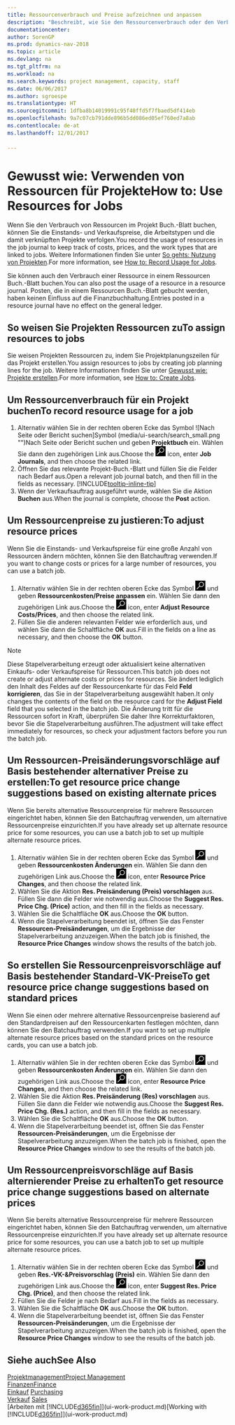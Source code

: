 ```yaml
---
title: Ressourcenverbrauch und Preise aufzeichnen und anpassen
description: "Beschreibt, wie Sie den Ressourcenverbrauch oder den Verbrauch erfassen können, die einem Projekt zugeordnet sind, um Kosten, Preisen und Arbeitstypen zu verwalten."
documentationcenter: 
author: SorenGP
ms.prod: dynamics-nav-2018
ms.topic: article
ms.devlang: na
ms.tgt_pltfrm: na
ms.workload: na
ms.search.keywords: project management, capacity, staff
ms.date: 06/06/2017
ms.author: sgroespe
ms.translationtype: HT
ms.sourcegitcommit: 1dfba8b14019991c95f40ffd5f7fbaed5df414eb
ms.openlocfilehash: 9a7c07cb791dde896b5dd086ed05ef760ed7a8ab
ms.contentlocale: de-at
ms.lasthandoff: 12/01/2017

---
```

# <a name="how-to-use-resources-for-jobs"></a><span data-ttu-id="e7a9b-103">Gewusst wie: Verwenden von Ressourcen für Projekte</span><span class="sxs-lookup"><span data-stu-id="e7a9b-103">How to: Use Resources for Jobs</span></span>
<span data-ttu-id="e7a9b-104">Wenn Sie den Verbrauch von Ressourcen im Projekt Buch.-Blatt buchen, können Sie die Einstands- und Verkaufspreise, die Arbeitstypen und die damit verknüpften Projekte verfolgen.</span><span class="sxs-lookup"><span data-stu-id="e7a9b-104">You record the usage of resources in the job journal to keep track of costs, prices, and the work types that are linked to jobs.</span></span> <span data-ttu-id="e7a9b-105">Weitere Informationen finden Sie unter [So gehts: Nutzung von Projekten](projects-how-record-job-usage.md).</span><span class="sxs-lookup"><span data-stu-id="e7a9b-105">For more information, see [How to: Record Usage for Jobs](projects-how-record-job-usage.md).</span></span>

<span data-ttu-id="e7a9b-106">Sie können auch den Verbrauch einer Ressource in einem Ressourcen Buch.-Blatt buchen.</span><span class="sxs-lookup"><span data-stu-id="e7a9b-106">You can also post the usage of a resource in a resource journal.</span></span> <span data-ttu-id="e7a9b-107">Posten, die in einem Ressourcen Buch.-Blatt gebucht werden, haben keinen Einfluss auf die Finanzbuchhaltung.</span><span class="sxs-lookup"><span data-stu-id="e7a9b-107">Entries posted in a resource journal have no effect on the general ledger.</span></span>

## <a name="to-assign-resources-to-jobs"></a><span data-ttu-id="e7a9b-108">So weisen Sie Projekten Ressourcen zu</span><span class="sxs-lookup"><span data-stu-id="e7a9b-108">To assign resources to jobs</span></span>
<span data-ttu-id="e7a9b-109">Sie weisen Projekten Ressourcen zu, indem Sie Projektplanungszeilen für das Projekt erstellen.</span><span class="sxs-lookup"><span data-stu-id="e7a9b-109">You assign resources to jobs by creating job planning lines for the job.</span></span> <span data-ttu-id="e7a9b-110">Weitere Informationen finden Sie unter [Gewusst wie: Projekte erstellen](projects-how-create-jobs.md).</span><span class="sxs-lookup"><span data-stu-id="e7a9b-110">For more information, see [How to: Create Jobs](projects-how-create-jobs.md).</span></span>

## <a name="to-record-resource-usage-for-a-job"></a><span data-ttu-id="e7a9b-111">Um Ressourcenverbrauch für ein Projekt buchen</span><span class="sxs-lookup"><span data-stu-id="e7a9b-111">To record resource usage for a job</span></span>
1. <span data-ttu-id="e7a9b-112">Alternativ wählen Sie in der rechten oberen Ecke das Symbol ![Nach Seite oder Bericht suchen]Symbol (media/ui-search/search_small.png "")Nach Seite oder Bericht suchen und geben **Projektbuch** ein. Wählen Sie dann den zugehörigen Link aus.</span><span class="sxs-lookup"><span data-stu-id="e7a9b-112">Choose the ![Search for Page or Report](media/ui-search/search_small.png "Search for Page or Report icon") icon, enter **Job Journals**, and then choose the related link.</span></span>
2. <span data-ttu-id="e7a9b-113">Öffnen Sie das relevante Projekt-Buch.-Blatt und füllen Sie die Felder nach Bedarf aus.</span><span class="sxs-lookup"><span data-stu-id="e7a9b-113">Open a relevant job journal batch, and then fill in the fields as necessary.</span></span> [!INCLUDE[tooltip-inline-tip](includes/tooltip-inline-tip_md.md)]
3. <span data-ttu-id="e7a9b-114">Wenn der Verkaufsauftrag ausgeführt wurde, wählen Sie die Aktion **Buchen** aus.</span><span class="sxs-lookup"><span data-stu-id="e7a9b-114">When the journal is complete, choose the **Post** action.</span></span>

## <a name="to-adjust-resource-prices"></a><span data-ttu-id="e7a9b-115">Um Ressourcenpreise zu justieren:</span><span class="sxs-lookup"><span data-stu-id="e7a9b-115">To adjust resource prices</span></span>
<span data-ttu-id="e7a9b-116">Wenn Sie die Einstands- und Verkaufspreise für eine große Anzahl von Ressourcen ändern möchten, können Sie den Batchauftrag verwenden.</span><span class="sxs-lookup"><span data-stu-id="e7a9b-116">If you want to change costs or prices for a large number of resources, you can use a batch job.</span></span>  

1. <span data-ttu-id="e7a9b-117">Alternativ wählen Sie in der rechten oberen Ecke das Symbol ![Nach Seite oder Bericht suchen](media/ui-search/search_small.png "Nach Seite oder Bericht suchen") und geben **Ressourcenkosten/Preise anpassen** ein. Wählen Sie dann den zugehörigen Link aus.</span><span class="sxs-lookup"><span data-stu-id="e7a9b-117">Choose the ![Search for Page or Report](media/ui-search/search_small.png "Search for Page or Report icon") icon, enter **Adjust Resource Costs/Prices**, and then choose the related link.</span></span>
2. <span data-ttu-id="e7a9b-118">Füllen Sie die anderen relevanten Felder wie erforderlich aus, und wählen Sie dann die Schaltfläche **OK** aus.</span><span class="sxs-lookup"><span data-stu-id="e7a9b-118">Fill in the fields on a line as necessary, and then choose the **OK** button.</span></span>

> [!NOTE]  
>   <span data-ttu-id="e7a9b-119">Diese Stapelverarbeitung erzeugt oder aktualisiert keine alternativen Einkaufs- oder Verkaufspreise für Ressourcen.</span><span class="sxs-lookup"><span data-stu-id="e7a9b-119">This batch job does not create or adjust alternate costs or prices for resources.</span></span> <span data-ttu-id="e7a9b-120">Sie ändert lediglich den Inhalt des Feldes auf der Ressourcenkarte für das Feld **Feld korrigieren**, das Sie in der Stapelverarbeitung ausgewählt haben.</span><span class="sxs-lookup"><span data-stu-id="e7a9b-120">It only changes the contents of the field on the resource card for the **Adjust Field** field that you selected in the batch job.</span></span> <span data-ttu-id="e7a9b-121">Die Änderung tritt für die Ressourcen sofort in Kraft, überprüfen Sie daher Ihre Korrekturfaktoren, bevor Sie die Stapelverarbeitung ausführen.</span><span class="sxs-lookup"><span data-stu-id="e7a9b-121">The adjustment will take effect immediately for resources, so check your adjustment factors before you run the batch job.</span></span>

## <a name="to-get-resource-price-change-suggestions-based-on-existing-alternate-prices"></a><span data-ttu-id="e7a9b-122">Um Ressourcen-Preisänderungsvorschläge auf Basis bestehender alternativer Preise zu erstellen:</span><span class="sxs-lookup"><span data-stu-id="e7a9b-122">To get resource price change suggestions based on existing alternate prices</span></span>
<span data-ttu-id="e7a9b-123">Wenn Sie bereits alternative Ressourcenpreise für mehrere Ressourcen eingerichtet haben, können Sie den Batchauftrag verwenden, um alternative Ressourcenpreise einzurichten.</span><span class="sxs-lookup"><span data-stu-id="e7a9b-123">If you have already set up alternate resource price for some resources, you can use a batch job to set up multiple alternate resource prices.</span></span>

1. <span data-ttu-id="e7a9b-124">Alternativ wählen Sie in der rechten oberen Ecke das Symbol ![Nach Seite oder Bericht suchen](media/ui-search/search_small.png "Nach Seite oder Bericht suchen") und geben **Ressourcenkosten Änderungen** ein. Wählen Sie dann den zugehörigen Link aus.</span><span class="sxs-lookup"><span data-stu-id="e7a9b-124">Choose the ![Search for Page or Report](media/ui-search/search_small.png "Search for Page or Report icon") icon, enter **Resource Price Changes**, and then choose the related link.</span></span>
2. <span data-ttu-id="e7a9b-125">Wählen Sie die Aktion **Res. Preisänderung (Preis) vorschlagen** aus. Füllen Sie dann die Felder wie notwendig aus.</span><span class="sxs-lookup"><span data-stu-id="e7a9b-125">Choose the **Suggest Res. Price Chg. (Price)** action, and then fill in the fields as necessary.</span></span>
3. <span data-ttu-id="e7a9b-126">Wählen Sie die Schaltfläche **OK** aus.</span><span class="sxs-lookup"><span data-stu-id="e7a9b-126">Choose the **OK** button.</span></span>  
4. <span data-ttu-id="e7a9b-127">Wenn die Stapelverarbeitung beendet ist, öffnen Sie das Fenster **Ressourcen-Preisänderungen**, um die Ergebnisse der Stapelverarbeitung anzuzeigen.</span><span class="sxs-lookup"><span data-stu-id="e7a9b-127">When the batch job is finished, the **Resource Price Changes** window shows the results of the batch job.</span></span>

## <a name="to-get-resource-price-change-suggestions-based-on-standard-prices"></a><span data-ttu-id="e7a9b-128">So erstellen Sie Ressourcenpreisvorschläge auf Basis bestehender Standard-VK-Preise</span><span class="sxs-lookup"><span data-stu-id="e7a9b-128">To get resource price change suggestions based on standard prices</span></span>
<span data-ttu-id="e7a9b-129">Wenn Sie einen oder mehrere alternative Ressourcenpreise basierend auf den Standardpreisen auf den Ressourcenkarten festlegen möchten, dann können Sie den Batchauftrag verwenden.</span><span class="sxs-lookup"><span data-stu-id="e7a9b-129">If you want to set up multiple alternate resource prices based on the standard prices on the resource cards, you can use a batch job.</span></span>  

1. <span data-ttu-id="e7a9b-130">Alternativ wählen Sie in der rechten oberen Ecke das Symbol ![Nach Seite oder Bericht suchen](media/ui-search/search_small.png "Nach Seite oder Bericht suchen") und geben **Ressourcenkosten Änderungen** ein. Wählen Sie dann den zugehörigen Link aus.</span><span class="sxs-lookup"><span data-stu-id="e7a9b-130">Choose the ![Search for Page or Report](media/ui-search/search_small.png "Search for Page or Report icon") icon, enter **Resource Price Changes**, and then choose the related link.</span></span>
2. <span data-ttu-id="e7a9b-131">Wählen Sie die Aktion **Res. Preisänderung (Res) vorschlagen** aus. Füllen Sie dann die Felder wie notwendig aus.</span><span class="sxs-lookup"><span data-stu-id="e7a9b-131">Choose the **Suggest Res. Price Chg. (Res.)** action, and then fill in the fields as necessary.</span></span>  
3. <span data-ttu-id="e7a9b-132">Wählen Sie die Schaltfläche **OK** aus.</span><span class="sxs-lookup"><span data-stu-id="e7a9b-132">Choose the **OK** button.</span></span>  
4. <span data-ttu-id="e7a9b-133">Wenn die Stapelverarbeitung beendet ist, öffnen Sie das Fenster **Ressourcen-Preisänderungen**, um die Ergebnisse der Stapelverarbeitung anzuzeigen.</span><span class="sxs-lookup"><span data-stu-id="e7a9b-133">When the batch job is finished, open the **Resource Price Changes** window to see the results of the batch job.</span></span>

## <a name="to-get-resource-price-change-suggestions-based-on-alternate-prices"></a><span data-ttu-id="e7a9b-134">Um Ressourcenpreisvorschläge auf Basis alternierender Preise zu erhalten</span><span class="sxs-lookup"><span data-stu-id="e7a9b-134">To get resource price change suggestions based on alternate prices</span></span>
<span data-ttu-id="e7a9b-135">Wenn Sie bereits alternative Ressourcenpreise für mehrere Ressourcen eingerichtet haben, können Sie den Batchauftrag verwenden, um alternative Ressourcenpreise einzurichten.</span><span class="sxs-lookup"><span data-stu-id="e7a9b-135">If you have already set up alternate resource price for some resources, you can use a batch job to set up multiple alternate resource prices.</span></span>

1. <span data-ttu-id="e7a9b-136">Alternativ wählen Sie in der rechten oberen Ecke das Symbol ![Nach Seite oder Bericht suchen](media/ui-search/search_small.png "Nach Seite oder Bericht suchen") und geben **Res.-VK-&Preisvorschlag (Preis)** ein. Wählen Sie dann den zugehörigen Link aus.</span><span class="sxs-lookup"><span data-stu-id="e7a9b-136">Choose the ![Search for Page or Report](media/ui-search/search_small.png "Search for Page or Report icon") icon, enter **Suggest Res. Price Chg. (Price)**, and then choose the related link.</span></span>  
2. <span data-ttu-id="e7a9b-137">Füllen Sie die Felder je nach Bedarf aus.</span><span class="sxs-lookup"><span data-stu-id="e7a9b-137">Fill in the fields as necessary.</span></span>
3. <span data-ttu-id="e7a9b-138">Wählen Sie die Schaltfläche **OK** aus.</span><span class="sxs-lookup"><span data-stu-id="e7a9b-138">Choose the **OK** button.</span></span>  
4. <span data-ttu-id="e7a9b-139">Wenn die Stapelverarbeitung beendet ist, öffnen Sie das Fenster **Ressourcen-Preisänderungen**, um die Ergebnisse der Stapelverarbeitung anzuzeigen.</span><span class="sxs-lookup"><span data-stu-id="e7a9b-139">When the batch job is finished, open the **Resource Price Changes** window to see the results of the batch job.</span></span>

## <a name="see-also"></a><span data-ttu-id="e7a9b-140">Siehe auch</span><span class="sxs-lookup"><span data-stu-id="e7a9b-140">See Also</span></span>
[<span data-ttu-id="e7a9b-141">Projektmanagement</span><span class="sxs-lookup"><span data-stu-id="e7a9b-141">Project Management</span></span>](projects-manage-projects.md)  
[<span data-ttu-id="e7a9b-142">Finanzen</span><span class="sxs-lookup"><span data-stu-id="e7a9b-142">Finance</span></span>](finance.md)  
<span data-ttu-id="e7a9b-143">[Einkauf](purchasing-manage-purchasing.md)       </span><span class="sxs-lookup"><span data-stu-id="e7a9b-143">[Purchasing](purchasing-manage-purchasing.md)       </span></span>  
<span data-ttu-id="e7a9b-144">[Verkauf](sales-manage-sales.md)   </span><span class="sxs-lookup"><span data-stu-id="e7a9b-144">[Sales](sales-manage-sales.md)   </span></span>  
<span data-ttu-id="e7a9b-145">[Arbeiten mit [!INCLUDE[d365fin](includes/d365fin_md.md)]](ui-work-product.md)</span><span class="sxs-lookup"><span data-stu-id="e7a9b-145">[Working with [!INCLUDE[d365fin](includes/d365fin_md.md)]](ui-work-product.md)</span></span>  

